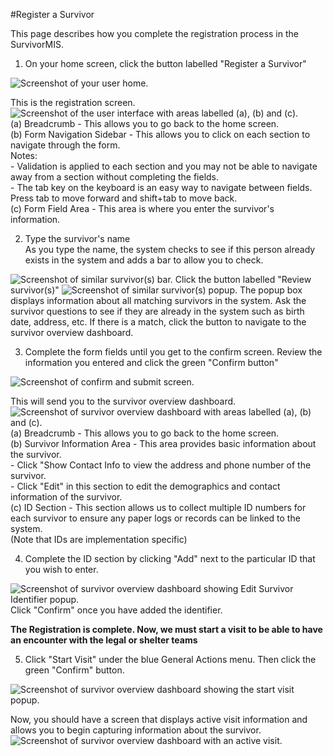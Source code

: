 #Register a Survivor  

This page describes how you complete the registration process in the SurvivorMIS.  

1) On your home screen, click the button labelled "Register a Survivor"  
<img alt="Screenshot of your user home." src="user_guide/img/user_home_screenshot.png"/>  

This is the registration screen.  
<img alt="Screenshot of the user interface with areas labelled (a), (b) and (c)." src="user_guide/img/register_survivor_screenshot_ui_description.png"/>    
(a) Breadcrumb - This allows you to go back to the home screen.  
(b) Form Navigation Sidebar - This allows you to click on each section to navigate through the form.  
	Notes:  
	- Validation is applied to each section and you may not be able to navigate away from a section without completing the fields.  
	- The tab key on the keyboard is an easy way to navigate between fields. Press tab to move forward and shift+tab to move back.  
(c) Form Field Area - This area is where you enter the survivor's information.  

2) Type the survivor's name  
As you type the name, the system checks to see if this person already exists in the system and adds a bar to allow you to check.  
<img alt="Screenshot of similar survivor(s) bar." src="user_guide/img/register_survivor_screenshot_similar_survivors.png"/>  
Click the button labelled "Review survivor(s)"  
<img alt="Screenshot of similar survivor(s) popup." src="user_guide/img/register_survivor_screenshot_similar_survivors_popup.png"/>  
The popup box displays information about all matching survivors in the system.  
Ask the survivor questions to see if they are already in the system such as birth date, address, etc.  
If there is a match, click the button to navigate to the survivor overview dashboard.  

3) Complete the form fields until you get to the confirm screen. Review the information you entered and click the green "Confirm button"  
<img alt="Screenshot of confirm and submit screen." src="user_guide/img/register_survivor_screenshot_confirm_screen.png"/>  

This will send you to the survivor overview dashboard.  
<img alt="Screenshot of survivor overview dashboard with areas labelled (a), (b) and (c)." src="user_guide/img/register_survivor_screenshot_survivor_overview_dashboard_ui_description.png"/>  
(a) Breadcrumb - This allows you to go back to the home screen.  
(b) Survivor Information Area - This area provides basic information about the survivor.  
	- Click "Show Contact Info to view the address and phone number of the survivor.  
	- Click "Edit" in this section to edit the demographics and contact information of the survivor.  
(c) ID Section - This section allows us to collect multiple ID numbers for each survivor to ensure any paper logs or records can be linked to the system.  
	(Note that IDs are implementation specific)  
	
4) Complete the ID section by clicking "Add" next to the particular ID that you wish to enter.  
<img alt="Screenshot of survivor overview dashboard showing Edit Survivor Identifier popup." src="user_guide/img/register_survivor_screenshot_survivor_overview_dashboard_add_identifier_popup.png"/>  
Click "Confirm" once you have added the identifier.  

**The Registration is complete. Now, we must start a visit to be able to have an encounter with the legal or shelter teams**  

5) Click "Start Visit" under the blue General Actions menu. Then click the green "Confirm" button.  
<img alt="Screenshot of survivor overview dashboard showing the start visit popup." src="user_guide/img/register_survivor_screenshot_survivor_overview_dashboard_start_visit.png"/>  

Now, you should have a screen that displays active visit information and allows you to begin capturing information about the survivor.  
<img alt="Screenshot of survivor overview dashboard with an active visit." src="user_guide/img/register_survivor_screenshot_survivor_overview_dashboard_active_visit.png"/>  

